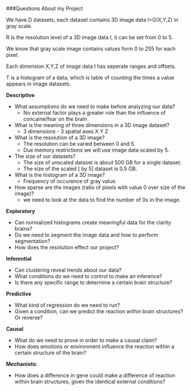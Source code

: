 ###Questions About my Project

We have D datasets, each dataset contains 3D image data I=G(X,Y,Z) in gray scale.

R is the resolution level of a 3D image data I, it can be set from 0 to 5.

We know that gray scale image contains values form 0 to 255 for each pixel.

Each dimension X,Y,Z of image data I has seperate ranges and offsets.

T is a histogram of a data, which is table of counting the times a value appears in image datasets.

**Descriptive** <br />

* What assumptions do we need to make before analyzing our data?
  * No external factor plays a greater role than the influence of concaine/fear on the brain 
* What is the meaning of three dimensions in a 3D image dataset?
  * 3 dimensions - 3 spatial axes X Y Z
* What is the resolution of a 3D image? 
  *  The resolution can be varied between 0 and 5. 
  *  Due memory restrictions we will use image data scaled by 5. 
* The size of our datasets?
  * The size of unscaled dataset is about 500 GB for a single dataset. 
  * The size of the scaled [ by 5] dataset is 0.5 GB. 
* What is the histogram of a 3D image?
  * Frequency of occurence of gray value. 
* How sparse are the images (ratio of pixels with value 0 over size of the image)?
   * we need to look at the data to find the number of 0s in the image. 

**Exploratory** <br />

* Can normalized histograms create meaningful data for the clarity brains?
* Do we need to segment the image data and how to perform segmentation?
* How does the resolution effect our project?


**Inferential** <br />

* Can clustering reveal trends about our data?
* What conditions do we need to control to make an inference?
* Is there any specific range to determine a certain brain structure?

**Predictive** <br />

* What kind of regression do we need to run?
* Given a condition, can we predict the reaction within brain structures? Or reverse?

**Causal** <br />

* What do we need to prove in order to make a causal claim?
* How does emotions or environment influence the reaction within a certain structure of the brain?

**Mechanistic** <br />

* How does a difference in gene could make a difference of reaction within brain structures, given the identical external conditions?


